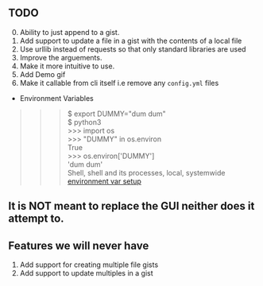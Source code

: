## TODO
0. Ability to just append to a gist.
1. Add support to update a file in a gist with the contents of a local file
2. Use urllib instead of requests so that only standard libraries are used
3. Improve the arguements.
4. Make it more intuitive to use.
5. Add Demo gif
6. Make it callable from cli itself i.e remove any `config.yml` files
  - Environment Variables
  >>>$ export DUMMY="dum dum" <br> $ python3 <br> >>> import os <br> >>> "DUMMY" in os.environ <br> True <br> >>> os.environ['DUMMY'] <br> 'dum dum'<br>
  Shell, shell and its processes, local, systemwide [environment var setup](https://askubuntu.com/questions/58814/how-do-i-add-environment-variables)
## It is NOT meant to replace the GUI neither does it attempt to.

## Features we will never have
1. Add support for creating multiple file gists
2. Add support to update multiples in a gist
